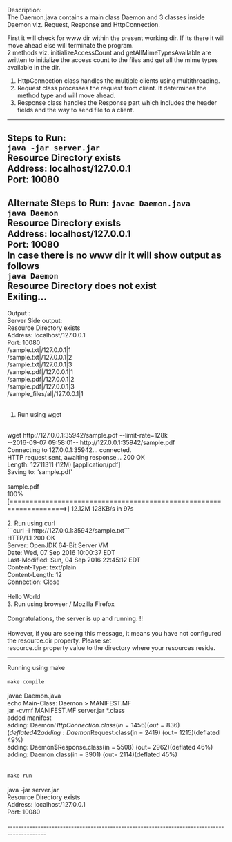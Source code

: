 Description: <br/>
The Daemon.java contains a main class Daemon and 3 classes inside Daemon viz. Request, Response and HttpConnection.<br/>

First it will check for www dir within the present working dir. If its there it will move ahead else will terminate the program.<br/>
2 methods viz. initializeAccessCount and getAllMimeTypesAvailable are written to initialize the access count to the files
and get all the mime types available in the dir.<br/>

1. HttpConnection class handles the multiple clients using multithreading.<br/>
2. Request class processes the request from client. It determines the method type and will move ahead.<br/>
3. Response class handles the Response part which includes the header fields and the way to send file to a client.<br/>
--------------------------------------------------------------------------------------------
Steps to Run:<br/>
```java -jar server.jar```<br/>
Resource Directory exists<br/>
Address: localhost/127.0.0.1<br/>
Port: 10080<br/>
--------------------------------------------------------------------------------------------

Alternate Steps to Run:
```javac Daemon.java```<br/>
```java Daemon```<br/>
Resource Directory exists<br/>
Address: localhost/127.0.0.1<br/>
Port: 10080<br/>
In case there is no www dir it will show output as follows<br/>
```java Daemon```<br/>
Resource Directory does not exist<br/>
Exiting...<br/>
--------------------------------------------------------------------------------------------
Output : <br/>
Server Side output: <br/>
Resource Directory exists<br/>
Address: localhost/127.0.0.1<br/>
Port: 10080<br/>
/sample.txt|/127.0.0.1|1<br/>
/sample.txt|/127.0.0.1|2<br/>
/sample.txt|/127.0.0.1|3<br/>
/sample.pdf|/127.0.0.1|1<br/>
/sample.pdf|/127.0.0.1|2<br/>
/sample.pdf|/127.0.0.1|3<br/>
/sample_files/al|/127.0.0.1|1<br/>
<br/>
1. Run using wget<br/>
<br/>
wget http://127.0.0.1:35942/sample.pdf --limit-rate=128k<br/>
--2016-09-07 09:58:01--  http://127.0.0.1:35942/sample.pdf<br/>
Connecting to 127.0.0.1:35942... connected.<br/>
HTTP request sent, awaiting response... 200 OK<br/>
Length: 12711311 (12M) [application/pdf]<br/>
Saving to: ‘sample.pdf’<br/>
<br/>
sample.pdf                           <br/>
100%[====================================================================>]  12.12M   128KB/s    in 97s <br/>

<br/>
2. Run using curl
<br/>
```curl -i http://127.0.0.1:35942/sample.txt```<br/>
HTTP/1.1 200 OK<br/>
Server: OpenJDK 64-Bit Server VM<br/>
Date: Wed, 07 Sep 2016 10:00:37 EDT<br/>
Last-Modified: Sun, 04 Sep 2016 22:45:12 EDT<br/>
Content-Type: text/plain<br/>
Content-Length: 12<br/>
Connection: Close<br/>
<br/>
Hello World
<br/>
3. Run using browser / Mozilla Firefox<br/>
<br/>
Congratulations, the server is up and running. !!<br/>
<br/>
However, if you are seeing this message, it means you have not configured the resource.dir property. Please set <br/>resource.dir property value to the directory where your resources reside.<br/>

--------------------------------------------------------------------------------------------

Running using make<br/>
<br/>
```make compile```<br/>
<br/>
javac Daemon.java<br/>
echo Main-Class: Daemon > MANIFEST.MF<br/>
jar -cvmf MANIFEST.MF server.jar *.class<br/>
added manifest<br/>
adding: Daemon$HttpConnection.class(in = 1456) (out= 836)(deflated 42%)<br/>
adding: Daemon$Request.class(in = 2419) (out= 1215)(deflated 49%)<br/>
adding: Daemon$Response.class(in = 5508) (out= 2962)(deflated 46%)<br/>
adding: Daemon.class(in = 3901) (out= 2114)(deflated 45%)<br/>
<br/>
<br/>
```make run```<br/>
<br/>
java -jar server.jar<br/>
Resource Directory exists<br/>
Address: localhost/127.0.0.1<br/>
Port: 10080<br/>
<br/>
--------------------------------------------------------------------------------------------<br/>
